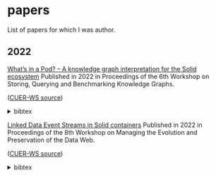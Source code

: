 # papers

List of papers for which I was author.

## 2022

[What’s in a Pod? – A knowledge graph interpretation for the Solid ecosystem](https://solidlabresearch.github.io/WhatsInAPod/)
Published in 2022 in Proceedings of the 6th Workshop on Storing, Querying and Benchmarking Knowledge Graphs. 

([CUER-WS source](https://ceur-ws.org/Vol-3279/paper6.pdf))

<details>
<summary>bibtex</summary>

```
@inproceedings{dedecker_quweda_2022,
  author = {Dedecker, Ruben and Slabbinck, Wout and Wright, Jesse and Hochstenbach, Patrick and Colpaert, Pieter and Verborgh, Ruben},
  title = {What's in a Pod?~-- A knowledge graph interpretation for the {Solid} ecosystem},
  booktitle = {Proceedings of the 6th Workshop on Storing, Querying and Benchmarking Knowledge Graphs},
  editor = {Saleem, Muhammad and Ngonga Ngomo, Axel-Cyrille},
  year = 2022,
  month = oct,
  series = {CEUR Workshop Proceedings},
  volume = 3279,
  issn = {1613-0073},
  pages = {81--96},
  url = {https://solidlabresearch.github.io/WhatsInAPod/},
}
```
</details>

[Linked Data Event Streams in Solid containers](https://raw.githubusercontent.com/woutslabbinck/papers/main/2022/Linked_Data_Event_Streams_in_Solid_containers.pdf)
 Published in 2022 in Proceedings of the 8th Workshop on Managing the Evolution and Preservation of the Data Web. 
 
([CUER-WS source](https://ceur-ws.org/Vol-3339/paper4.pdf))

 <details>
<summary>bibtex</summary>

```
 @inproceedings{slabbinck_mepdaw_2022,
  author = {Slabbinck, Wout and Dedecker, Ruben and Vasireddy, Sindhu and Verborgh, Ruben and Colpaert, Pieter},
  title = {Linked Data Event Streams in Solid containers},
  booktitle = {Proceedings of the 8th Workshop on Managing the Evolution and Preservation of the Data Web},
  year = 2022,
  month = oct,
  url = {https://raw.githubusercontent.com/woutslabbinck/papers/main/2022/Linked_Data_Event_Streams_in_Solid_containers.pdf},
}
```
</details>
